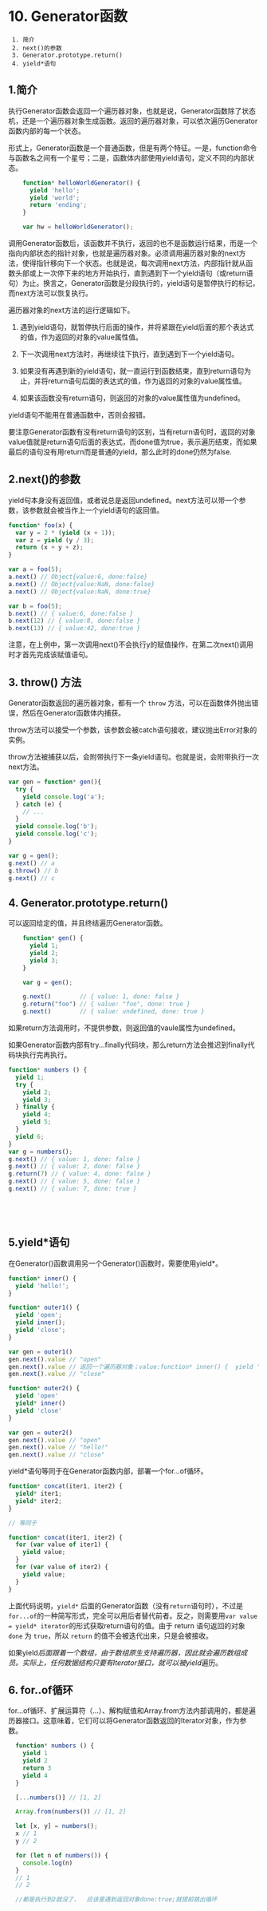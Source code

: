 # 10. Generator函数


```
 1. 简介
 2. next()的参数
 3. Generator.prototype.return()
 4. yield*语句
```


## 1.简介

执行Generator函数会返回一个遍历器对象，也就是说，Generator函数除了状态机，还是一个遍历器对象生成函数。返回的遍历器对象，可以依次遍历Generator函数内部的每一个状态。

形式上，Generator函数是一个普通函数，但是有两个特征。一是，function命令与函数名之间有一个星号；二是，函数体内部使用yield语句，定义不同的内部状态。  

```javascript
    function* helloWorldGenerator() {
      yield 'hello';
      yield 'world';
      return 'ending';
    }

    var hw = helloWorldGenerator();
```  

调用Generator函数后，该函数并不执行，返回的也不是函数运行结果，而是一个指向内部状态的指针对象，也就是遍历器对象。必须调用遍历器对象的next方法，使得指针移向下一个状态。也就是说，每次调用next方法，内部指针就从函数头部或上一次停下来的地方开始执行，直到遇到下一个yield语句（或return语句）为止。换言之，Generator函数是分段执行的，yield语句是暂停执行的标记，而next方法可以恢复执行。  


遍历器对象的next方法的运行逻辑如下。  

  1. 遇到yield语句，就暂停执行后面的操作，并将紧跟在yield后面的那个表达式的值，作为返回的对象的value属性值。

  2. 下一次调用next方法时，再继续往下执行，直到遇到下一个yield语句。

  3. 如果没有再遇到新的yield语句，就一直运行到函数结束，直到return语句为止，并将return语句后面的表达式的值，作为返回的对象的value属性值。

  4. 如果该函数没有return语句，则返回的对象的value属性值为undefined。

yield语句不能用在普通函数中，否则会报错。  

要注意Generator函数有没有return语句的区别，当有return语句时，返回的对象value值就是return语句后面的表达式，而done值为true，表示遍历结束，而如果最后的语句没有用return而是普通的yield，那么此时的done仍然为false.  


## 2.next()的参数

yield句本身没有返回值，或者说总是返回undefined。next方法可以带一个参数，该参数就会被当作上一个yield语句的返回值。  

```javascript
function* foo(x) {
  var y = 2 * (yield (x + 1));
  var z = yield (y / 3);
  return (x + y + z);
}

var a = foo(5);
a.next() // Object{value:6, done:false}
a.next() // Object{value:NaN, done:false}
a.next() // Object{value:NaN, done:true}

var b = foo(5);
b.next() // { value:6, done:false }
b.next(12) // { value:8, done:false }
b.next(13) // { value:42, done:true }
```

注意，在上例中，第一次调用next()不会执行y的赋值操作，在第二次next()调用时才首先完成该赋值语句。  


## 3. throw() 方法
Generator函数返回的遍历器对象，都有一个 `throw` 方法，可以在函数体外抛出错误，然后在Generator函数体内捕获。  

throw方法可以接受一个参数，该参数会被catch语句接收，建议抛出Error对象的实例。  

throw方法被捕获以后，会附带执行下一条yield语句。也就是说，会附带执行一次next方法。

```javascript
var gen = function* gen(){
  try {
    yield console.log('a');
  } catch (e) {
    // ...
  }
  yield console.log('b');
  yield console.log('c');
}

var g = gen();
g.next() // a
g.throw() // b
g.next() // c
```  


## 4. Generator.prototype.return()

可以返回给定的值，并且终结遍历Generator函数。  

```javascript
    function* gen() {
      yield 1;
      yield 2;
      yield 3;
    }

    var g = gen();

    g.next()        // { value: 1, done: false }
    g.return("foo") // { value: "foo", done: true }
    g.next()        // { value: undefined, done: true }
```  

如果return方法调用时，不提供参数，则返回值的vaule属性为undefined。　　

如果Generator函数内部有try...finally代码块，那么return方法会推迟到finally代码块执行完再执行。  

```javascript
function* numbers () {
  yield 1;
  try {
    yield 2;
    yield 3;
  } finally {
    yield 4;
    yield 5;
  }
  yield 6;
}
var g = numbers();
g.next() // { value: 1, done: false }
g.next() // { value: 2, done: false }
g.return(7) // { value: 4, done: false }
g.next() // { value: 5, done: false }
g.next() // { value: 7, done: true }
```  
　  
　  
## 5.yield*语句

在Generator()函数调用另一个Generator()函数时，需要使用yield*。  

```javascript
function* inner() {
  yield 'hello!';
}

function* outer1() {
  yield 'open';
  yield inner();
  yield 'close';
}

var gen = outer1()
gen.next().value // "open"
gen.next().value // 返回一个遍历器对象；value:function* inner() {  yield 'hello!';}
gen.next().value // "close"

function* outer2() {
  yield 'open'
  yield* inner()
  yield 'close'
}

var gen = outer2()
gen.next().value // "open"
gen.next().value // "hello!"
gen.next().value // "close"
```

yield*语句等同于在Generator函数内部，部署一个for...of循环。  

```javascript
function* concat(iter1, iter2) {
  yield* iter1;
  yield* iter2;
}

// 等同于

function* concat(iter1, iter2) {
  for (var value of iter1) {
    yield value;
  }
  for (var value of iter2) {
    yield value;
  }
}
```  

上面代码说明，`yield*` 后面的Generator函数（没有`return`语句时），不过是`for...of`的一种简写形式，完全可以用后者替代前者。反之，则需要用`var value = yield* iterator`的形式获取return语句的值。由于 return 语句返回的对象 `done` 为 `true`，所以 `return` 的值不会被迭代出来，只是会被接收。  

如果yield*后面跟着一个数组，由于数组原生支持遍历器，因此就会遍历数组成员。实际上，任何数据结构只要有Iterator接口，就可以被yield*遍历。




## 6. for..of循环
for...of循环、扩展运算符（...）、解构赋值和Array.from方法内部调用的，都是遍历器接口。这意味着，它们可以将Generator函数返回的Iterator对象，作为参数。  

```javascript
  function* numbers () {
    yield 1
    yield 2
    return 3
    yield 4
  }

  [...numbers()] // [1, 2]

  Array.from(numbers()) // [1, 2]

  let [x, y] = numbers();
  x // 1
  y // 2

  for (let n of numbers()) {
    console.log(n)
  }
  // 1
  // 2

  //都是执行到2就没了，  应该是遇到返回对象done:true;就提前跳出循环
```
